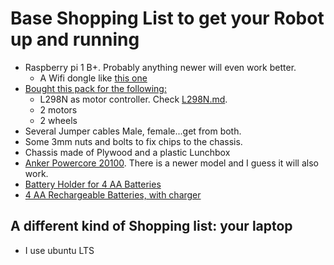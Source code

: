 # Base Shopping List to get your Robot up and running
- Raspberry pi 1 B+. Probably anything newer will even work better.
  - A Wifi dongle like [this one](https://www.amazon.com/Edimax-EW-7611ULB-Wi-Fi-Bluetooth-Adapter/dp/B01KVZB3A4/ref=sr_1_2?dchild=1&keywords=edimax+wifi+dongle&qid=1599231989&sr=8-2)
- [Bought this pack for the following:](https://www.banggood.com/Geekcreit-DIY-L298N-2WD-Ultrasonic-Smart-Tracking-Moteur-Robot-Car-Kit-for-Arduino-products-that-work-with-official-Arduino-boards-p-1155139.html?rmmds=myorder&cur_warehouse=UK)
  - L298N as motor controller. Check [L298N.md](L298N.md).
  - 2 motors  
  - 2 wheels
- Several Jumper cables Male, female...get from both.
- Some 3mm nuts and bolts to fix chips to the chassis.
- Chassis made of Plywood and a plastic Lunchbox
- [Anker Powercore 20100](https://www.amazon.com/Anker-PowerCore-Powerbank-Kapazit%C3%A4t-Technologie-Schwarz/dp/B00VJT3IUA). There is a newer model and I guess it will also work.
- [Battery Holder for 4 AA Batteries](https://www.amazon.com/4-aa-battery-holder/s?k=4+aa+battery+holder)
- [4 AA Rechargeable Batteries, with charger](https://www.amazon.com/s?k=4+aa+batteries+rechargeable&crid=2STSMJD1H4YUX&sprefix=4+aa+batteries+rechargeable%2Caps%2C193&ref=nb_sb_noss)

## A different kind of Shopping list: your laptop
- I use ubuntu LTS

